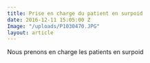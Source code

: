 ```yaml
---
title: Prise en charge du patient en surpoid
date: 2016-12-11 15:05:00 Z
Image: "/uploads/P1030470.JPG"
layout: article
---
```


Nous prenons en charge les patients en surpoid